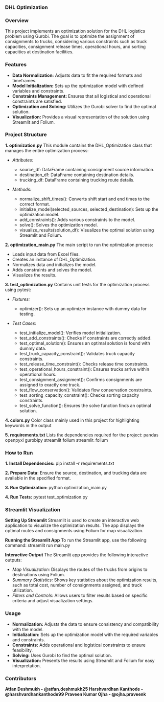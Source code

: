 ### DHL Optimization

### Overview
This project implements an optimization solution for the DHL logistics problem using Gurobi. The goal is to optimize the assignment of consignments to trucks, considering various constraints such as truck capacities, consignment release times, operational hours, and sorting capacities at destination facilities.

### Features
- **Data Normalization:** Adjusts data to fit the required formats and timeframes.
- **Model Initialization:** Sets up the optimization model with defined variables and constraints.
- **Constraints Management:** Ensures that all logistical and operational constraints are satisfied.
- **Optimization and Solving:** Utilizes the Gurobi solver to find the optimal solution.
- **Visualization:** Provides a visual representation of the solution using Streamlit and Folium.

### Project Structure
**1. optimization.py**
This module contains the DHL_Optimization class that manages the entire optimization process:

- *Attributes:*
    - source_df: DataFrame containing consignment source information.
    - destination_df: DataFrame containing destination details.
    - trucking_df: DataFrame containing trucking route details.

- *Methods:*
    - normalize_shift_times(): Converts shift start and end times to the correct format.
    - initialize_model(selected_sources, selected_destination): Sets up the optimization model.
    - add_constraints(): Adds various constraints to the model.
    - solve(): Solves the optimization model.
    - visualize_results(solution_df): Visualizes the optimal solution using Streamlit and Folium.

**2. optimization_main.py**
The main script to run the optimization process:

- Loads input data from Excel files.
- Creates an instance of DHL_Optimization.
- Normalizes data and initializes the model.
- Adds constraints and solves the model.
- Visualizes the results.

**3. test_optimization.py**
Contains unit tests for the optimization process using pytest:

- *Fixtures:*
    - optimizer(): Sets up an optimizer instance with dummy data for testing.

- *Test Cases:*
    - test_initialize_model(): Verifies model initialization.
    - test_add_constraints(): Checks if constraints are correctly added.
    - test_optimal_solution(): Ensures an optimal solution is found with dummy data.
    - test_truck_capacity_constraint(): Validates truck capacity constraints.
    - test_release_time_constraint(): Checks release time constraints.
    - test_operational_hours_constraint(): Ensures trucks arrive within operational hours.
    - test_consignment_assignment(): Confirms consignments are assigned to exactly one truck.
    - test_flow_conservation(): Validates flow conservation constraints.
    - test_sorting_capacity_constraint(): Checks sorting capacity constraints.
    - test_solve_function(): Ensures the solve function finds an optimal solution.

**4. colors.py**
Color class mainly used in this project for highlighting keywords in the output

**5. requirements.txt**
Lists the dependencies required for the project:
    pandas
    openpyxl
    gurobipy
    streamlit
    folium
    streamlit_folium

### How to Run

**1. Install Dependencies:**
    pip install -r requirements.txt

**2. Prepare Data:** Ensure the source, destination, and trucking data are available in the specified format.

**3. Run Optimization:**
    python optimization_main.py

**4. Run Tests:**
    pytest test_optimization.py

### Streamlit Visualization

**Setting Up Streamlit**
Streamlit is used to create an interactive web application to visualize the optimization results. The app displays the optimal routes and consignments using Folium for map visualization.

**Running the Streamlit App**
To run the Streamlit app, use the following command:
    streamlit run main.py

**Interactive Output**
The Streamlit app provides the following interactive outputs:
- *Map Visualization:* Displays the routes of the trucks from origins to destinations using Folium.
- *Summary Statistics:* Shows key statistics about the optimization results, such as total cost, number of consignments assigned, and truck utilization.
- *Filters and Controls:* Allows users to filter results based on specific criteria and adjust visualization settings.

### Usage
- **Normalization:** Adjusts the data to ensure consistency and compatibility with the model.
- **Initialization:** Sets up the optimization model with the required variables and constraints.
- **Constraints:** Adds operational and logistical constraints to ensure feasibility.
- **Solving:** Uses Gurobi to find the optimal solution.
- **Visualization:** Presents the results using Streamlit and Folium for easy interpretation.

### Contributors
**Atfan Deshmukh - @atfan.deshmukh25**
**Harshvardhan Kanthode - @harshvardhankanthode99**
**Praveen Kumar Ojha - @ojha.praveenk**